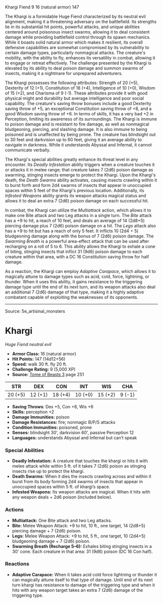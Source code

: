 <MonsterName/>Khargi</MonsterName>
<CreatureType/>Fiend</CreatureType>
<CR/>9</CR>
<AC/>16 (natural armor)</AC>
<HP/>147</HP>
<summary>The Khargi is a formidable Huge Fiend characterized by its neutral evil alignment, making it a threatening adversary on the battlefield. Its strengths lie in its substantial hit points, powerful attacks, and unique abilities centered around poisonous insect swarms, allowing it to deal consistent damage while providing battlefield control through its spawn mechanics. While it boasts solid natural armor which makes it resilient, its overall defensive capabilities are somewhat compromised by its vulnerability to certain damage types, particularly nonmagical attacks. The creature's mobility, with the ability to fly, enhances its versatility in combat, allowing it to engage or retreat effectively. The challenge presented by the Khargi is elevated by its ability to deal poison damage and summon swarms of insects, making it a nightmare for unprepared adventurers.</summary>

<detail>

The Khargi possesses the following attributes: Strength of 20 (+5), Dexterity of 12 (+1), Constitution of 18 (+4), Intelligence of 10 (+0), Wisdom of 15 (+2), and Charisma of 9 (-1). These attributes provide it with good physical might and durability but average intelligence and poor social capability. The creature's saving throw bonuses include a good Dexterity saving throw of +5, an exceptional Constitution saving throw of +8, and a good Wisdom saving throw of +6. In terms of skills, it has a very bad +2 in Perception, limiting its awareness of its surroundings. The Khargi is immune to poison damage and is resistant to fire damage, as well as nonmagical bludgeoning, piercing, and slashing damage. It is also immune to being poisoned and is unaffected by being prone. The creature has blindsight out to 30 feet and darkvision up to 60 feet, giving it an average ability to navigate in darkness. While it understands Abyssal and Infernal, it cannot communicate verbally.

The Khargi's special abilities greatly enhance its threat level in any encounter. Its *Deadly Infestation* ability triggers when a creature touches it or attacks it in melee range; that creature takes 7 (2d6) poison damage as swarming, stinging insects emerge to protect the Khargi. Upon the Khargi's death, the *Death Swarms* ability activates, causing insects crawling within it to burst forth and form 2d4 swarms of insects that appear in unoccupied spaces within 5 feet of the Khargi's previous location. Additionally, its *Infested Weapons* ability grants its weapon attacks magical status and allows it to deal an extra 7 (2d6) poison damage on each successful hit.

In combat, the Khargi can utilize the *Multiattack* action, which allows it to make one Bite attack and two Leg attacks in a single turn. The *Bite* attack has a +9 to hit, a reach of 10 feet, and deals an average of 14 (2d8+5) piercing damage plus 7 (2d6) poison damage on a hit. The *Legs* attack also has a +9 to hit but has a reach of only 5 feet. It inflicts 10 (2d4 + 5) bludgeoning damage along with the bonus of 7 (2d6) poison damage. The *Swarming Breath* is a powerful area-effect attack that can be used after recharging on a roll of 5 to 6. This ability allows the Khargi to exhale a cone of biting, stinging insects that inflict 31 (9d6) poison damage to each creature within that area, with a DC 16 Constitution saving throw for half damage.

As a reaction, the Khargi can employ *Adaptive Carapace*, which allows it to magically attune to damage types such as acid, cold, force, lightning, or thunder. When it uses this ability, it gains resistance to the triggering damage type until the end of its next turn, and its weapon attacks also deal an additional 7 (2d6) damage of that type, making it a highly adaptive combatant capable of exploiting the weaknesses of its opponents.</detail>



---

Source: 5e_artisinal_monsters

# Khargi

*Huge* *Fiend* *neutral evil*

- **Armor Class:** 16 (natural armor)
- **Hit Points:** 147 (14d12+56)
- **Speed:** walk 30 ft. fly 20 ft.
- **Challenge Rating:** 9 (5,000 XP)
- **Source:** [Tome of Beasts 3](https://koboldpress.com/kpstore/product/tome-of-beasts-3-for-5th-edition/) page 251

| STR | DEX | CON | INT | WIS | CHA |
| --- | --- | --- | --- | --- | --- |
| 20 (+5) | 12 (+1) | 18 (+4) | 10 (+0) | 15 (+2) | 9 (-1) |

- **Saving Throws**: Dex +5, Con +8, Wis +6
- **Skills:** perception +2
- **Damage Immunities:** poison
- **Damage Resistances:** fire; nonmagic B/P/S attacks
- **Condition Immunities:** poisoned, prone
- **Senses:** blindsight 30', darkvision 60', passive Perception 12
- **Languages:** understands Abyssal and Infernal but can’t speak

### Special Abilities

- **Deadly Infestation:** A creature that touches the khargi or hits it with melee attack while within 5 ft. of it takes 7 (2d6) poison as stinging insects rise up to protect the khargi.
- **Death Swarms:** When it dies the insects crawling across and within it burst from its body forming 2d4 swarms of insects that appear in unoccupied spaces within 5 ft. of khargi’s space.
- **Infested Weapons:** Its weapon attacks are magical. When it hits with any weapon deals + 2d6 poison (included below).

### Actions

- **Multiattack:** One Bite attack and two Leg attacks.
- **Bite:** Melee Weapon Attack: +9 to hit, 10 ft., one target, 14 (2d8+5) piercing damage + 7 (2d6) poison.
- **Legs:** Melee Weapon Attack: +9 to hit, 5 ft., one target, 10 (2d4+5) bludgeoning damage + 7 (2d6) poison.
- **Swarming Breath (Recharge 5–6):** Exhales biting stinging insects in a 30' cone. Each creature in that area: 31 (9d6) poison (DC 16 Con half).

### Reactions

- **Adaptive Carapace:** When it takes acid cold force lightning or thunder it can magically attune itself to that type of damage. Until end of its next turn khargi has resistance to damage of the triggering type and when it hits with any weapon target takes an extra 7 (2d6) damage of the triggering type.




